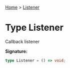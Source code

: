[Home](../index.md) &gt; [Listener](./listener.md)

# Type Listener

Callback listener

<b>Signature:</b>

```typescript
type Listener = () => void;
```
